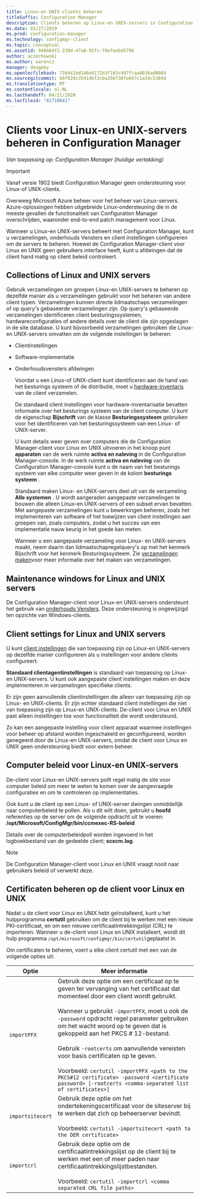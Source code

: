 ```yaml
---
title: Linux-en UNIX-clients beheren
titleSuffix: Configuration Manager
description: Clients beheren op Linux-en UNIX-servers in Configuration Manager.
ms.date: 03/27/2019
ms.prod: configuration-manager
ms.technology: configmgr-client
ms.topic: conceptual
ms.assetid: 948664f2-239d-47a8-92fc-f8efeebd5796
author: aczechowski
ms.author: aaroncz
manager: dougeby
ms.openlocfilehash: 716441bd146e9172b3f183c497fcaa4036ad0084
ms.sourcegitcommit: bbf820c35414bf2cba356f30fe047c1a34c5384d
ms.translationtype: MT
ms.contentlocale: nl-NL
ms.lasthandoff: 04/21/2020
ms.locfileid: "81710641"
---
```

# <a name="how-to-manage-clients-for-linux-and-unix-servers-in-configuration-manager"></a>Clients voor Linux-en UNIX-servers beheren in Configuration Manager

*Van toepassing op: Configuration Manager (huidige vertakking)*

> [!Important]  
> Vanaf versie 1902 biedt Configuration Manager geen ondersteuning voor Linux-of UNIX-clients. 
> 
> Overweeg Microsoft Azure beheer voor het beheer van Linux-servers. Azure-oplossingen hebben uitgebreide Linux-ondersteuning die in de meeste gevallen de functionaliteit van Configuration Manager overschrijden, waaronder end-to-end patch management voor Linux.

Wanneer u Linux-en UNIX-servers beheert met Configuration Manager, kunt u verzamelingen, onderhouds Vensters en client instellingen configureren om de servers te beheren. Hoewel de Configuration Manager-client voor Linux en UNIX geen gebruikers interface heeft, kunt u afdwingen dat de client hand matig op client beleid controleert.

##  <a name="collections-of-linux-and-unix-servers"></a><a name="BKMK_CollectionsforLnU"></a> Collections of Linux and UNIX servers  
 Gebruik verzamelingen om groepen Linux-en UNIX-servers te beheren op dezelfde manier als u verzamelingen gebruikt voor het beheren van andere client typen. Verzamelingen kunnen directe lidmaatschaps verzamelingen of op query's gebaseerde verzamelingen zijn. Op query's gebaseerde verzamelingen identificeren client besturingssystemen, hardwareconfiguraties of andere details over de client die zijn opgeslagen in de site database. U kunt bijvoorbeeld verzamelingen gebruiken die Linux-en UNIX-servers omvatten om de volgende instellingen te beheren:  

- Clientinstellingen  

- Software-implementatie  

- Onderhoudsvensters afdwingen  

  Voordat u een Linux-of UNIX-client kunt identificeren aan de hand van het besturings systeem of de distributie, moet u [hardware-inventaris](../../../core/clients/manage/inventory/hardware-inventory-for-linux-and-unix.md) van de client verzamelen.  

  De standaard client instellingen voor hardware-inventarisatie bevatten informatie over het besturings systeem van de client computer. U kunt de eigenschap **Bijschrift** van de klasse **Besturingssysteem** gebruiken voor het identificeren van het besturingssysteem van een Linux- of UNIX-server.  

  U kunt details weer geven over computers die de Configuration Manager-client voor Linux en UNIX uitvoeren in het knoop punt **apparaten** van de werk ruimte **activa en naleving** in de Configuration Manager-console. In de werk ruimte **activa en naleving** van de Configuration Manager-console kunt u de naam van het besturings systeem van elke computer weer geven in de kolom **besturings systeem** .  

  Standaard maken Linux- en UNIX-servers deel uit van de verzameling **Alle systemen** . U wordt aangeraden aangepaste verzamelingen te bouwen die alleen Linux-en UNIX-servers of een subset ervan bevatten. Met aangepaste verzamelingen kunt u bewerkingen beheren, zoals het implementeren van software of het toewijzen van client instellingen aan groepen van, zoals computers, zodat u het succes van een implementatie nauw keurig in het goede kan meten.   

  Wanneer u een aangepaste verzameling voor Linux- en UNIX-servers maakt, neem daarin dan lidmaatschapregelquery's op met het kenmerk Bijschrift voor het kenmerk Besturingssysteem. Zie [verzamelingen maken](../../../core/clients/manage/collections/create-collections.md)voor meer informatie over het maken van verzamelingen.  

##  <a name="maintenance-windows-for-linux-and-unix-servers"></a><a name="BKMK_MaintenanceWindowsforLnU"></a> Maintenance windows for Linux and UNIX servers  
 De Configuration Manager-client voor Linux-en UNIX-servers ondersteunt het gebruik van [onderhouds Vensters](../../../core/clients/manage/collections/use-maintenance-windows.md). Deze ondersteuning is ongewijzigd ten opzichte van Windows-clients.  

##  <a name="client-settings-for-linux-and-unix-servers"></a><a name="BKMK_ClientSettingsforLnU"></a> Client settings for Linux and UNIX servers  
 U kunt [client instellingen](../../../core/clients/deploy/configure-client-settings.md) die van toepassing zijn op Linux-en UNIX-servers op dezelfde manier configureren als u instellingen voor andere clients configureert.  

 **Standaard clientagentinstellingen** is standaard van toepassing op Linux- en UNIX-servers. U kunt ook aangepaste client instellingen maken en deze implementeren in verzamelingen specifieke clients.  

 Er zijn geen aanvullende clientinstellingen die alleen van toepassing zijn op Linux- en UNIX-clients. Er zijn echter standaard client instellingen die niet van toepassing zijn op Linux-en UNIX-clients. De-client voor Linux en UNIX past alleen instellingen toe voor functionaliteit die wordt ondersteund.  

 Zo kan een aangepaste instelling voor client apparaat waarmee instellingen voor beheer op afstand worden ingeschakeld en geconfigureerd, worden genegeerd door de Linux-en UNIX-servers, omdat de client voor Linux en UNIX geen ondersteuning biedt voor extern beheer.  

##  <a name="computer-policy-for-linux-and-unix-servers"></a><a name="BKMK_PolicyforLnU"></a>Computer beleid voor Linux-en UNIX-servers  
 De-client voor Linux-en UNIX-servers pollt regel matig de site voor computer beleid om meer te weten te komen over de aangevraagde configuraties en om te controleren op implementaties.  

 Ook kunt u de client op een Linux- of UNIX-server dwingen onmiddellijk naar computerbeleid te pollen. Als u dit wilt doen, gebruikt u **hoofd** referenties op de server om de volgende opdracht uit te voeren: **/opt/Microsoft/ConfigMgr/bin/ccmexec-RS-beleid**  

 Details over de computerbeleidpoll worden ingevoerd in het logboekbestand van de gedeelde client; **scxcm.log**.  

> [!NOTE]  
>  De Configuration Manager-client voor Linux en UNIX vraagt nooit naar gebruikers beleid of verwerkt deze.  

##  <a name="how-to-manage-certificates-on-the-client-for-linux-and-unix"></a><a name="BKMK_ManageLinuxCerts"></a>Certificaten beheren op de client voor Linux en UNIX  
 Nadat u de client voor Linux en UNIX hebt geïnstalleerd, kunt u het hulpprogramma **certutil** gebruiken om de client bij te werken met een nieuw PKI-certificaat, en om een nieuwe certificaatintrekkingslijst (CRL) te importeren. Wanneer u de-client voor Linux en UNIX installeert, wordt dit hulp programma `/opt/microsoft/configmgr/bin/certutil`geplaatst in. 

 Om certificaten te beheren, voert u elke client certutil met een van de volgende opties uit:  

|Optie|Meer informatie|  
|------------|----------------------|  
|`importPFX`|Gebruik deze optie om een certificaat op te geven ter vervanging van het certificaat dat momenteel door een client wordt gebruikt.<br /><br /> Wanneer u gebruikt `-importPFX`, moet u ook de `-password` opdracht regel parameter gebruiken om het wacht woord op te geven dat is gekoppeld aan het PKCS # 12-bestand.<br /><br /> Gebruik `-rootcerts` om aanvullende vereisten voor basis certificaten op te geven.<br /><br /> Voorbeeld: `certutil -importPFX <path to the PKCS#12 certificate> -password <certificate password> [-rootcerts <comma-separated list of certificates>]`|  
|`importsitecert`|Gebruik deze optie om het ondertekeningscertificaat voor de siteserver bij te werken dat zich op beheerserver bevindt.<br /><br /> Voorbeeld: `certutil -importsitecert <path to the DER certificate>`|  
|`importcrl`|Gebruik deze optie om de certificaatintrekkingslijst op de client bij te werken met een of meer paden naar certificaatintrekkingslijstbestanden.<br /><br /> Voorbeeld: `certutil -importcrl <comma separated CRL file paths>`|  
